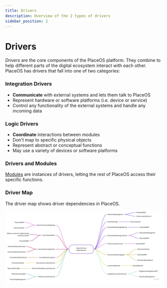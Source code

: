 ```yaml
---
title: Drivers
description: Overview of the 2 types of drivers
sidebar_position: 2
---
```


# Drivers

_Drivers_ are the core components of the PlaceOS platform. They combine to help different parts of the digital ecosystem interact with each other. PlaceOS has drivers that fall into one of two categories:

### Integration Drivers

* **Communicate** with external systems and lets them talk to PlaceOS
* Represent hardware or software platforms (i.e. device or service)
* Control any functionality of the external systems and handle any incoming data

### Logic Drivers

* **Coordinate** interactions between modules
* Don't map to specific physical objects
* Represent abstract or conceptual functions
* May use a variety of devices or software platforms

### Drivers and Modules

[Modules](modules.md) are instances of drivers, letting the rest of PlaceOS access their specific functions.

### Driver Map

The driver map shows driver dependencies in PlaceOS.

[![Driver Dependency Map](../assets/driver-map.jpg)](../assets/driver-map.jpg)
